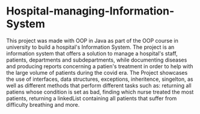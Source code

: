 # Hospital-managing-Information-System

This project was made with OOP in Java as part of the OOP course in university to build a hospital's Information System.
The project is an information system that offers a solution to manage a hospital's staff, patients, departments and subdepartments, while documenting diseases and producing reports concerning a patien's treatment in order to help with the large volume of patients during the covid era.
The Project showcases the use of interfaces, data structures, exceptions, inheritence, singelton, as well as different methods that perform different tasks such as: returning all patiens whose condition is set as bad, finding which nurse treated the most patients, returning a linkedList containing all patients that suffer from difficulty breathing and more.
